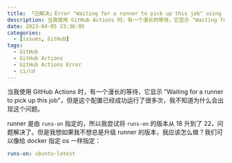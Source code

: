 ```yaml
---
title: 「已解决」Error "Waiting for a runner to pick up this job" using GitHub Actions
description: 当我使用 GitHub Actions 时，有一个漫长的等待，它显示 "Waiting for a runner to pick up this job"，但是这个配置已经成功运行了很多次，我不知道为什么会出现这个问题。
date: 2023-04-05 23:36:05
categories:
  - [issues, GitHub]
tags:
  - GitHub
  - GitHub Actions
  - GitHub Actions Error
  - ci/cd
---
```


<ins class="adsbygoogle" style="display:block; text-align:center;"  data-ad-layout="in-article" data-ad-format="fluid" data-ad-client="ca-pub-7962287588031867" data-ad-slot="2542544532"></ins><script> (adsbygoogle = window.adsbygoogle || []).push({});</script>

当我使用 GitHub Actions 时，有一个漫长的等待，它显示 "Waiting for a runner to pick up this job"，但是这个配置已经成功运行了很多次，我不知道为什么会出现这个问题。

runner 是由 `runs-on` 指定的，所以我尝试将 `runs-on` 的版本从 18 升到了 22，问题解决了。但是我想如果我不想总是升级 runner 的版本，我应该怎么做？我们可以像给 docker 指定 os 一样指定：

```yml
runs-on: ubuntu-latest
```
